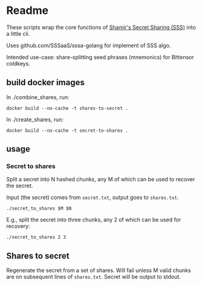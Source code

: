 
# Readme

These scripts wrap the core functions of [Shamir's Secret Sharing (SSS)]() into a little cli.

Uses github.com/SSSaaS/sssa-golang for implement of SSS algo.

Intended use-case: share-splitting seed phrases (mnemonics) for Bittensor coldkeys.

## build docker images

In ./combine_shares, run:

```shell
docker build --no-cache -t shares-to-secret .
```

In ./create_shares, run:
```shell
docker build --no-cache -t secret-to-shares .
```

## usage

### Secret to shares


Split a secret into N hashed chunks, any M of which can be used to recover the secret.

Input (the secret) comes from `secret.txt`, output goes to `shares.txt`.

```shell
./secret_to_shares $M $N
```

E.g., split the secret into three chunks, any 2 of which can be used for recovery:

```
./secret_to_shares 2 3
```

## Shares to secret

Regenerate the secret from a set of shares. Will fail unless M valid chunks are on subsequent lines of `shares.txt`. Secret will be output to stdout. 


